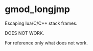 # gmod_longjmp


Escaping lua/C/C++ stack frames. 

DOES NOT WORK. 

For reference only what does not work.
